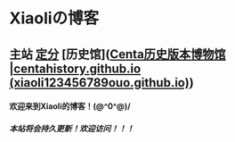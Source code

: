 # Xiaoliの博客

## 主站                    [定分](https://xiaoli123456789ouo.github.io/diffint.github.io/)             [历史馆]([Centa历史版本博物馆 |centahistory.github.io (xiaoli123456789ouo.github.io)](https://xiaoli123456789ouo.github.io/centahistory.github.io/))

#### 欢迎来到Xiaoli的博客！\(@^0^@)/

##### 本站将会持久更新！欢迎访问！！！

